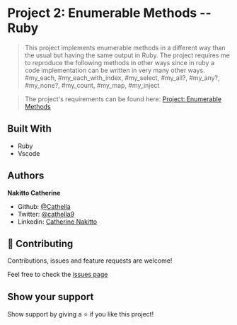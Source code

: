 # Project 2: Enumerable Methods -- Ruby

> This project implements enumerable methods in a different way than the usual but having the same output in Ruby. The project requires me to reproduce the following methods in other ways since in ruby a code implementation can be written in very many other ways. #my_each, #my_each_with_index, #my_select, #my_all?, #my_any?, #my_none?, #my_count, #my_map, #my_inject

> The project's requirements can be found here: [Project: Enumerable Methods](https://github.com/TheOdinProject/curriculum/blob/master/ruby_programming/archive/basic_ruby/project_advanced_building_blocks.md#project-2-enumerable-methods)

## Built With

- Ruby
- Vscode

## Authors

**Nakitto Catherine**

- Github: [@Cathella](https://github.com/Cathella)
- Twitter: [@cathella9](https://twitter.com/cathella9)
- Linkedin: [Catherine Nakitto](https://www.linkedin.com/in/catherine-nakitto-51ba2a40/)

## 🤝 Contributing

Contributions, issues and feature requests are welcome!

Feel free to check the [issues page](https://github.com/Cathella/Enumerable_methods/issues)

## Show your support

Show support by giving a ⭐️ if you like this project!
